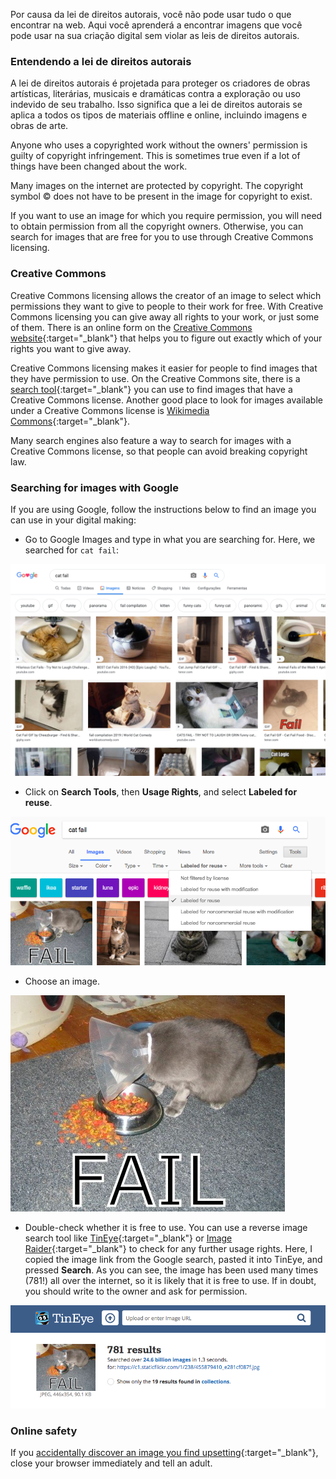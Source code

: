 Por causa da lei de direitos autorais, você não pode usar tudo o que encontrar na web. Aqui você aprenderá a encontrar imagens que você pode usar na sua criação digital sem violar as leis de direitos autorais.

### Entendendo a lei de direitos autorais

A lei de direitos autorais é projetada para proteger os criadores de obras artísticas, literárias, musicais e dramáticas contra a exploração ou uso indevido de seu trabalho. Isso significa que a lei de direitos autorais se aplica a todos os tipos de materiais offline e online, incluindo imagens e obras de arte.

Anyone who uses a copyrighted work without the owners' permission is guilty of copyright infringement. This is sometimes true even if a lot of things have been changed about the work.

Many images on the internet are protected by copyright. The copyright symbol © does not have to be present in the image for copyright to exist.

If you want to use an image for which you require permission, you will need to obtain permission from all the copyright owners. Otherwise, you can search for images that are free for you to use through Creative Commons licensing.

### Creative Commons

Creative Commons licensing allows the creator of an image to select which permissions they want to give to people to their work for free. With Creative Commons licensing you can give away all rights to your work, or just some of them. There is an online form on the [Creative Commons website](https://creativecommons.org/){:target="_blank"} that helps you to figure out exactly which of your rights you want to give away.

Creative Commons licensing makes it easier for people to find images that they have permission to use. On the Creative Commons site, there is a [search tool](https://search.creativecommons.org/){:target="_blank"} you can use to find images that have a Creative Commons license. Another good place to look for images available under a Creative Commons license is [Wikimedia Commons](https://commons.wikimedia.org/wiki/Main_Page){:target="_blank"}.

Many search engines also feature a way to search for images with a Creative Commons license, so that people can avoid breaking copyright law.

### Searching for images with Google

If you are using Google, follow the instructions below to find an image you can use in your digital making:

+ Go to Google Images and type in what you are searching for. Here, we searched for `cat fail`:

![Cat Fail Search](images/catfailsearch.png)

+ Click on **Search Tools**, then **Usage Rights**, and select **Labeled for reuse**.

![Labeled for Reuse](images/labeledforreuse.png)

+ Choose an image.

![Cat Fail](images/catfail.png)

+ Double-check whether it is free to use. You can use a reverse image search tool like [TinEye](https://www.tineye.com/){:target="_blank"} or [Image Raider](https://www.imageraider.com/){:target="_blank"} to check for any further usage rights. Here, I copied the image link from the Google search, pasted it into TinEye, and pressed **Search**. As you can see, the image has been used many times (781!) all over the internet, so it is likely that it is free to use. If in doubt, you should write to the owner and ask for permission.

![Reverse Search](images/reversesearch.png)

### Online safety

If you [accidentally discover an image you find upsetting](https://www.thinkuknow.co.uk/11_13/Need-advice/Things-you-see-online/){:target="_blank"}, close your browser immediately and tell an adult.